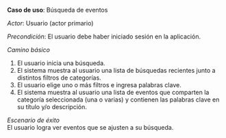 **Caso de uso**: Búsqueda de eventos

_Actor_: Usuario (actor primario)

_Precondición_: El usuario debe haber iniciado sesión en la aplicación.  
   
_Camino básico_

1. El usuario inicia una búsqueda.
2. El sistema muestra al usuario una lista de búsquedas recientes junto a distintos filtros de categorías.
3. El usuario elige uno o más filtros e ingresa palabras clave.
4. El sistema muestra al usuario una lista de eventos que comparten la categoría seleccionada (una o varias) y contienen
   las palabras clave en su título y/o descripción.

_Escenario de éxito_  
El usuario logra ver eventos que se ajusten a su búsqueda.
